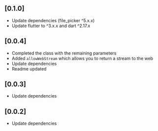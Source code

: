 ## [0.1.0]
- Update dependencies (file_picker ^5.x.x)
- Update flutter to ^3.x.x and dart ^2.17.x

## [0.0.4]
- Completed the class with the remaining parameters
- Added `allowWebStream` which allows you to return a stream to the web
- Update dependencies
- Readme updated

## [0.0.3]
- Update dependencies

## [0.0.2]
- Update dependencies